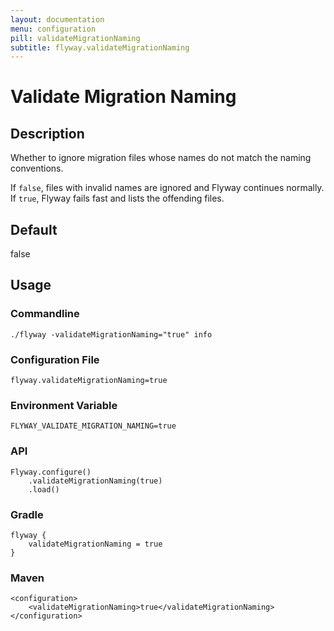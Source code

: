 ```yaml
---
layout: documentation
menu: configuration
pill: validateMigrationNaming
subtitle: flyway.validateMigrationNaming
---
```


# Validate Migration Naming

## Description
Whether to ignore migration files whose names do not match the naming conventions.

If `false`, files with invalid names are ignored and Flyway continues normally. If `true`, Flyway fails fast and lists the offending files.

## Default
false

## Usage

### Commandline
```
./flyway -validateMigrationNaming="true" info
```

### Configuration File
```
flyway.validateMigrationNaming=true
```

### Environment Variable
```
FLYWAY_VALIDATE_MIGRATION_NAMING=true
```

### API
```
Flyway.configure()
    .validateMigrationNaming(true)
    .load()
```

### Gradle
```
flyway {
    validateMigrationNaming = true
}
```

### Maven
```
<configuration>
    <validateMigrationNaming>true</validateMigrationNaming>
</configuration>
```